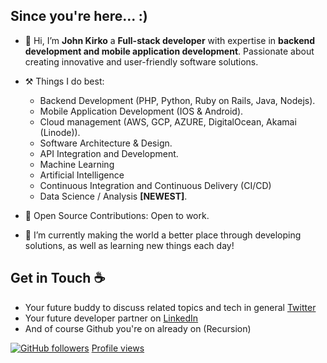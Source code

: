 ## Since you're here... :)
- 👋 Hi, I’m **John Kirko** a **Full-stack developer** with expertise in **backend development and mobile application development**. Passionate about creating innovative and user-friendly software solutions.

- ⚒️ Things I do best:
    - Backend Development (PHP, Python, Ruby on Rails, Java, Nodejs).
    - Mobile Application Development (IOS & Android).
    - Cloud management (AWS, GCP, AZURE, DigitalOcean, Akamai (Linode)).
    - Software Architecture & Design.
    - API Integration and Development.
    - Machine Learning
    - Artificial Intelligence
    - Continuous Integration and Continuous Delivery (CI/CD)
    - Data Science / Analysis **[NEWEST]**.

- 🚀 Open Source Contributions:
    Open to work.
    
- 🌱 I’m currently making the world a better place through developing solutions, as well as learning new things each day!

## Get in Touch :coffee:
- Your future buddy to discuss related topics and tech in general [Twitter](https://twitter.com/Kiriko_kenya)
- Your future developer partner on [LinkedIn](https://www.linkedin.com/in/john-kiriko-8a3384113/)
- And of course Github you're on already on (Recursion)

[![GitHub followers](https://img.shields.io/github/followers/therealkirko?style=social)](https://github.com/therealkirko)
[Profile views](https://komarev.com/ghpvc/?username=therealkirko&color=brightgreen)


